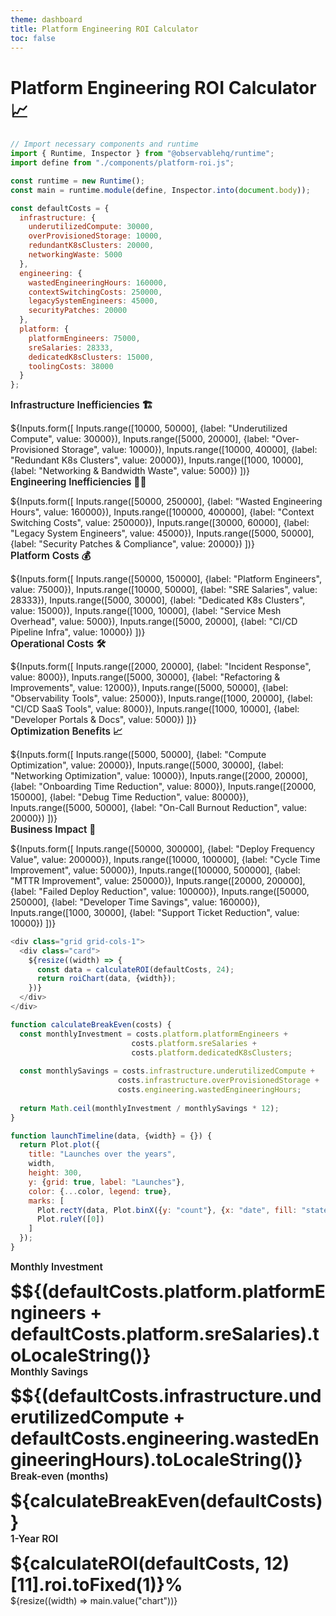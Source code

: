```yaml
---
theme: dashboard
title: Platform Engineering ROI Calculator
toc: false
---
```


# Platform Engineering ROI Calculator 📈

```js
// Import necessary components and runtime
import { Runtime, Inspector } from "@observablehq/runtime";
import define from "./components/platform-roi.js";

const runtime = new Runtime();
const main = runtime.module(define, Inspector.into(document.body));
```

<!-- Load initial cost data -->
```js
const defaultCosts = {
  infrastructure: {
    underutilizedCompute: 30000,
    overProvisionedStorage: 10000,
    redundantK8sClusters: 20000,
    networkingWaste: 5000
  },
  engineering: {
    wastedEngineeringHours: 160000,
    contextSwitchingCosts: 250000,
    legacySystemEngineers: 45000,
    securityPatches: 20000
  },
  platform: {
    platformEngineers: 75000,
    sreSalaries: 28333,
    dedicatedK8sClusters: 15000,
    toolingCosts: 38000
  }
};
```


<!-- Cost Input Cards -->
<div class="grid grid-cols-3">
  <div class="card">
    <h2>Infrastructure Inefficiencies 🏗️</h2>
    ${Inputs.form([
      Inputs.range([10000, 50000], {label: "Underutilized Compute", value: 30000}),
      Inputs.range([5000, 20000], {label: "Over-Provisioned Storage", value: 10000}),
      Inputs.range([10000, 40000], {label: "Redundant K8s Clusters", value: 20000}),
      Inputs.range([1000, 10000], {label: "Networking & Bandwidth Waste", value: 5000})
    ])}
  </div>
  <div class="card">
    <h2>Engineering Inefficiencies 👩‍💻</h2>
    ${Inputs.form([
      Inputs.range([50000, 250000], {label: "Wasted Engineering Hours", value: 160000}),
      Inputs.range([100000, 400000], {label: "Context Switching Costs", value: 250000}),
      Inputs.range([30000, 60000], {label: "Legacy System Engineers", value: 45000}),
      Inputs.range([5000, 50000], {label: "Security Patches & Compliance", value: 20000})
    ])}
  </div>
  <div class="card">
    <h2>Platform Costs 💰</h2>
    ${Inputs.form([
      Inputs.range([50000, 150000], {label: "Platform Engineers", value: 75000}),
      Inputs.range([10000, 50000], {label: "SRE Salaries", value: 28333}),
      Inputs.range([5000, 30000], {label: "Dedicated K8s Clusters", value: 15000}),
      Inputs.range([1000, 10000], {label: "Service Mesh Overhead", value: 5000}),
      Inputs.range([5000, 20000], {label: "CI/CD Pipeline Infra", value: 10000})
    ])}
  </div>
</div>

<div class="grid grid-cols-3">
  <div class="card">
    <h2>Operational Costs 🛠️</h2>
    ${Inputs.form([
      Inputs.range([2000, 20000], {label: "Incident Response", value: 8000}),
      Inputs.range([5000, 30000], {label: "Refactoring & Improvements", value: 12000}),
      Inputs.range([5000, 50000], {label: "Observability Tools", value: 25000}),
      Inputs.range([1000, 20000], {label: "CI/CD SaaS Tools", value: 8000}),
      Inputs.range([1000, 10000], {label: "Developer Portals & Docs", value: 5000})
    ])}
  </div>
  <div class="card">
    <h2>Optimization Benefits 📈</h2>
    ${Inputs.form([
      Inputs.range([5000, 50000], {label: "Compute Optimization", value: 20000}),
      Inputs.range([5000, 30000], {label: "Networking Optimization", value: 10000}),
      Inputs.range([2000, 20000], {label: "Onboarding Time Reduction", value: 8000}),
      Inputs.range([20000, 150000], {label: "Debug Time Reduction", value: 80000}),
      Inputs.range([5000, 50000], {label: "On-Call Burnout Reduction", value: 20000})
    ])}
  </div>
  <div class="card">
    <h2>Business Impact 💼</h2>
    ${Inputs.form([
      Inputs.range([50000, 300000], {label: "Deploy Frequency Value", value: 200000}),
      Inputs.range([10000, 100000], {label: "Cycle Time Improvement", value: 50000}),
      Inputs.range([100000, 500000], {label: "MTTR Improvement", value: 250000}),
      Inputs.range([20000, 200000], {label: "Failed Deploy Reduction", value: 100000}),
      Inputs.range([50000, 250000], {label: "Developer Time Savings", value: 160000}),
      Inputs.range([1000, 30000], {label: "Support Ticket Reduction", value: 10000})
    ])}
  </div>
</div>



<!-- ROI Visualization -->
```js
<div class="grid grid-cols-1">
  <div class="card">
    ${resize((width) => {
      const data = calculateROI(defaultCosts, 24);
      return roiChart(data, {width});
    })}
  </div>
</div>
```

```js
function calculateBreakEven(costs) {
  const monthlyInvestment = costs.platform.platformEngineers + 
                           costs.platform.sreSalaries + 
                           costs.platform.dedicatedK8sClusters;
  
  const monthlySavings = costs.infrastructure.underutilizedCompute + 
                        costs.infrastructure.overProvisionedStorage +
                        costs.engineering.wastedEngineeringHours;
  
  return Math.ceil(monthlyInvestment / monthlySavings * 12);
}
```

```js
function launchTimeline(data, {width} = {}) {
  return Plot.plot({
    title: "Launches over the years",
    width,
    height: 300,
    y: {grid: true, label: "Launches"},
    color: {...color, legend: true},
    marks: [
      Plot.rectY(data, Plot.binX({y: "count"}, {x: "date", fill: "state", interval: "year", tip: true})),
      Plot.ruleY([0])
    ]
  });
}
```


<!-- Key Metrics Cards -->
<div class="grid grid-cols-4">
  <div class="card">
    <h2>Monthly Investment</h2>
    <span class="big">$${(defaultCosts.platform.platformEngineers + 
                         defaultCosts.platform.sreSalaries).toLocaleString()}</span>
  </div>
  <div class="card">
    <h2>Monthly Savings</h2>
    <span class="big">$${(defaultCosts.infrastructure.underutilizedCompute + 
                         defaultCosts.engineering.wastedEngineeringHours).toLocaleString()}</span>
  </div>
  <div class="card">
    <h2>Break-even (months)</h2>
    <span class="big">${calculateBreakEven(defaultCosts)}</span>
  </div>
  <div class="card">
    <h2>1-Year ROI</h2>
    <span class="big">${calculateROI(defaultCosts, 12)[11].roi.toFixed(1)}%</span>
  </div>
</div>

<!-- After your input sliders and before the metrics -->

<div class="grid grid-cols-1">
  <div class="card">
    ${resize((width) => main.value("chart"))}
  </div>
</div>

<style>
.big {
  font-size: 2em;
  font-weight: bold;
  color: var(--theme-foreground-focus);
}

.card h2 {
  margin-top: 0;
  font-size: 1.1em;
  font-weight: 600;
  color: var(--theme-foreground-muted);
}
</style> 